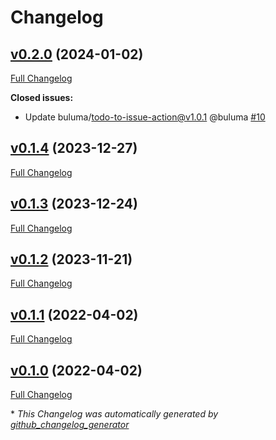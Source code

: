 # Changelog

## [v0.2.0](https://github.com/buluma/ansible-role-container_docs/tree/v0.2.0) (2024-01-02)

[Full Changelog](https://github.com/buluma/ansible-role-container_docs/compare/v0.1.4...v0.2.0)

**Closed issues:**

- Update buluma/todo-to-issue-action@v1.0.1 @buluma [\#10](https://github.com/buluma/ansible-role-container_docs/issues/10)

## [v0.1.4](https://github.com/buluma/ansible-role-container_docs/tree/v0.1.4) (2023-12-27)

[Full Changelog](https://github.com/buluma/ansible-role-container_docs/compare/v0.1.3...v0.1.4)

## [v0.1.3](https://github.com/buluma/ansible-role-container_docs/tree/v0.1.3) (2023-12-24)

[Full Changelog](https://github.com/buluma/ansible-role-container_docs/compare/v0.1.2...v0.1.3)

## [v0.1.2](https://github.com/buluma/ansible-role-container_docs/tree/v0.1.2) (2023-11-21)

[Full Changelog](https://github.com/buluma/ansible-role-container_docs/compare/v0.1.1...v0.1.2)

## [v0.1.1](https://github.com/buluma/ansible-role-container_docs/tree/v0.1.1) (2022-04-02)

[Full Changelog](https://github.com/buluma/ansible-role-container_docs/compare/v0.1.0...v0.1.1)

## [v0.1.0](https://github.com/buluma/ansible-role-container_docs/tree/v0.1.0) (2022-04-02)

[Full Changelog](https://github.com/buluma/ansible-role-container_docs/compare/58cb7c77f493923a4e1212966e228a7466b8c72c...v0.1.0)



\* *This Changelog was automatically generated by [github_changelog_generator](https://github.com/github-changelog-generator/github-changelog-generator)*
